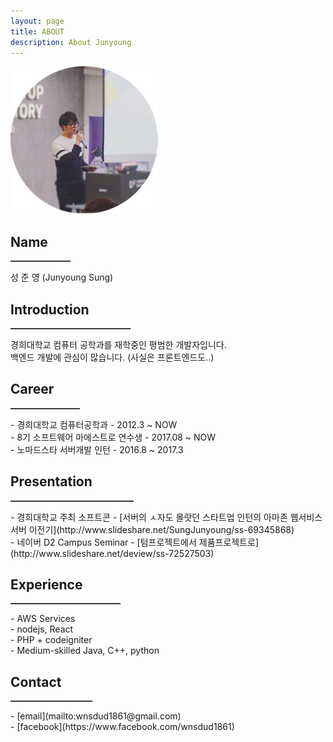 ```yaml
---
layout: page
title: ABOUT
description: About Junyoung
---
```


![profile](/img/profile-image.png)

## Name
<hr align="left" width="19%" style="border: 0;
           height: 0;
           border-top: 1px solid rgba(0, 0, 0, 0.1);
           border-bottom: 1px solid rgba(255, 255, 255, 0.3);" />
성 준 영 (Junyoung Sung)

## Introduction
<hr align="left" width="38%" style="border: 0;
           height: 0;
           border-top: 1px solid rgba(0, 0, 0, 0.1);
           border-bottom: 1px solid rgba(255, 255, 255, 0.3);" />
경희대학교 컴퓨터 공학과를 재학중인 평범한 개발자입니다.<br>
백엔드 개발에 관심이 많습니다. (사실은 프론트엔드도..) <br>

## Career
<hr align="left" width="22%" style="border: 0;
           height: 0;
           border-top: 1px solid rgba(0, 0, 0, 0.1);
           border-bottom: 1px solid rgba(255, 255, 255, 0.3);" />
- 경희대학교 컴퓨터공학과 - 2012.3 ~ NOW<br>
- 8기 소프트웨어 마에스트로 연수생 - 2017.08 ~ NOW<br> 
- 노마드스타 서버개발 인턴 - 2016.8 ~ 2017.3

## Presentation
<hr align="left" width="39%" style="border: 0;
           height: 0;
           border-top: 1px solid rgba(0, 0, 0, 0.1);
           border-bottom: 1px solid rgba(255, 255, 255, 0.3);" />
- 경희대학교 주최 소프트콘 - [서버의 ㅅ자도 몰랏던 스타트업 인턴의 아마존 웹서비스 서버 이전기](http://www.slideshare.net/SungJunyoung/ss-69345868)<br>
- 네이버 D2 Campus Seminar - [텀프로젝트에서 제품프로젝트로](http://www.slideshare.net/deview/ss-72527503)


## Experience
<hr align="left" width="35%" style="border: 0;
           height: 0;
           border-top: 1px solid rgba(0, 0, 0, 0.1);
           border-bottom: 1px solid rgba(255, 255, 255, 0.3);" />
- AWS Services<br>
- nodejs, React<br>
- PHP + codeigniter<br>
- Medium-skilled Java, C++, python<br>

## Contact
<hr align="left" width="26%" style="border: 0;
           height: 0;
           border-top: 1px solid rgba(0, 0, 0, 0.1);
           border-bottom: 1px solid rgba(255, 255, 255, 0.3);" />
- [email](mailto:wnsdud1861@gmail.com)<br>
- [facebook](https://www.facebook.com/wnsdud1861)<br>
